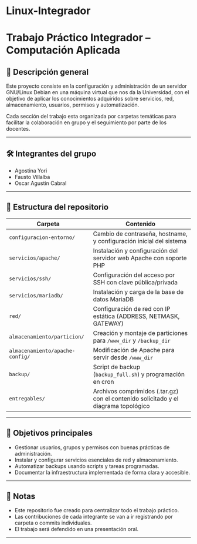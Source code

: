 # Linux-Integrador

# Trabajo Práctico Integrador – Computación Aplicada

## 🧾 Descripción general

Este proyecto consiste en la configuración y administración de un servidor GNU/Linux Debian en una máquina virtual que nos da la Universidad, con el objetivo de aplicar los conocimientos adquiridos sobre servicios, red, almacenamiento, usuarios, permisos y automatización.

Cada sección del trabajo esta organizada por carpetas temáticas para facilitar la colaboración en grupo y el seguimiento por parte de los docentes.

---

## 🛠️ Integrantes del grupo

- Agostina Yori 
- Fausto Villalba
- Oscar Agustin Cabral

---

## 📁 Estructura del repositorio

| Carpeta | Contenido |
|--------|-----------|
| `configuracion-entorno/` | Cambio de contraseña, hostname, y configuración inicial del sistema |
| `servicios/apache/` | Instalación y configuración del servidor web Apache con soporte PHP |
| `servicios/ssh/` | Configuración del acceso por SSH con clave pública/privada |
| `servicios/mariadb/` | Instalación y carga de la base de datos MariaDB |
| `red/` | Configuración de red con IP estática (ADDRESS, NETMASK, GATEWAY) |
| `almacenamiento/particion/` | Creación y montaje de particiones para `/www_dir` y `/backup_dir` |
| `almacenamiento/apache-config/` | Modificación de Apache para servir desde `/www_dir` |
| `backup/` | Script de backup (`backup_full.sh`) y programación en cron |
| `entregables/` | Archivos comprimidos (.tar.gz) con el contenido solicitado y el diagrama topológico |

---

## 🚀 Objetivos principales

- Gestionar usuarios, grupos y permisos con buenas prácticas de administración.
- Instalar y configurar servicios esenciales de red y almacenamiento.
- Automatizar backups usando scripts y tareas programadas.
- Documentar la infraestructura implementada de forma clara y accesible.

---

## 📌 Notas

- Este repositorio fue creado para centralizar todo el trabajo práctico.
- Las contribuciones de cada integrante se van a ir registrando por carpeta o commits individuales.
- El trabajo será defendido en una presentación oral.

---
